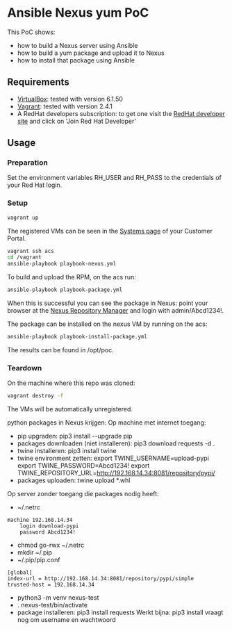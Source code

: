 # Ansible Nexus yum PoC

This PoC shows:

- how to build a Nexus server using Ansible
- how to build a yum package and upload it to Nexus
- how to install that package using Ansible

## Requirements

- [VirtualBox](https://www.virtualbox.org/): tested with version 6.1.50
- [Vagrant](https://www.vagrantup.com/): tested with version 2.4.1
- A RedHat developers subscription: to get one visit the [RedHat developer site](https://developers.redhat.com/?source=sso) and click on 'Join Red Hat Developer'

## Usage

### Preparation

Set the environment variables RH_USER and RH_PASS to the credentials of your Red Hat login.

### Setup

``` bash
vagrant up
```

The registered VMs can be seen in the [Systems page](https://access.redhat.com/management/systems) of your Customer Portal.

``` bash
vagrant ssh acs
cd /vagrant
ansible-playbook playbook-nexus.yml
```

To build and upload the RPM, on the acs run:

``` bash
ansible-playbook playbook-package.yml
```

When this is successful you can see the package in Nexus: point your browser at the [Nexus Repository Manager](http://192.168.14.34:8081) and
login with admin/Abcd1234!.

The package can be installed on the nexus VM by running on the acs:

``` bash
ansible-playbook playbook-install-package.yml
```

The results can be found in /opt/poc.

### Teardown

On the machine where this repo was cloned:

``` bash
vagrant destroy -f
```

The VMs will be automatically unregistered.

python packages in Nexus krijgen:
Op machine met internet toegang:

- pip upgraden: pip3 install --upgrade pip
- packages downloaden (niet installeren): pip3 download requests -d .
- twine installeren: pip3 install twine
- twine environment zetten:
    export TWINE_USERNAME=upload-pypi
    export TWINE_PASSWORD=Abcd1234!
    export TWINE_REPOSITORY_URL=<http://192.168.14.34:8081/repository/pypi/>
- packages uploaden: twine upload *.whl

Op server zonder toegang die packages nodig heeft:

- ~/.netrc

``` text
machine 192.168.14.34
    login download-pypi
    password Abcd1234!
```

- chmod go-rwx ~/.netrc
- mkdir ~/.pip
- ~/.pip/pip.conf

``` text
[global]
index-url = http://192.168.14.34:8081/repository/pypi/simple
trusted-host = 192.168.14.34
```

- python3 -m venv nexus-test
- . nexus-test/bin/activate
- package installeren: pip3 install requests
Werkt bijna: pip3 install vraagt nog om username en wachtwoord
